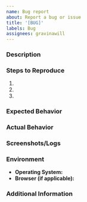 ```yaml
---
name: Bug report
about: Report a bug or issue
title: '[BUG]'
labels: Bug
assignees: gravinawill
---
```


### Description

<!-- Detailed explanation of the problem -->

### Steps to Reproduce

1.
2.
3.

### Expected Behavior

<!-- What you expected to happen -->

### Actual Behavior

<!-- What actually happened -->

### Screenshots/Logs

<!-- If applicable, attach screenshots or logs to help explain the issue -->

### Environment

- **Operating System:** <!-- e.g., Windows 10, macOS Catalina, Linux Ubuntu 20.04 -->
- **Browser (if applicable):** <!-- e.g., Chrome, Firefox, Safari -->

### Additional Information

<!-- Any additional context or information about the issue -->
